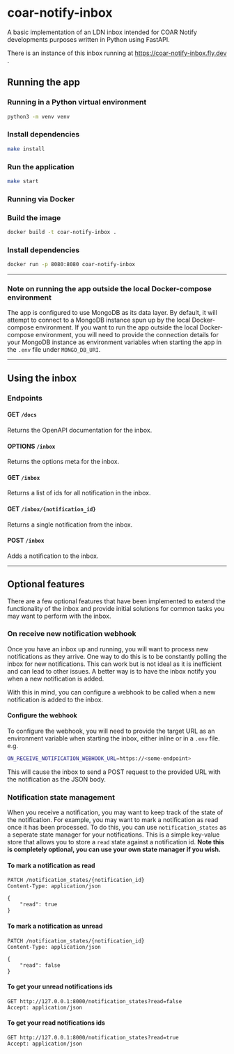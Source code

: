 # coar-notify-inbox

A basic implementation of an LDN inbox intended for COAR Notify developments purposes written in Python using FastAPI.

There is an instance of this inbox running at https://coar-notify-inbox.fly.dev .

## Running the app

### Running in a Python virtual environment
```bash
python3 -m venv venv
``` 

### Install dependencies
```bash
make install
```

### Run the application
```bash
make start
```

### Running via Docker

### Build the image
```bash
docker build -t coar-notify-inbox .
``` 

### Install dependencies
```bash
docker run -p 8080:8080 coar-notify-inbox
````

----
### Note on running the app outside the local Docker-compose environment
The app is configured to use MongoDB as its data layer. By default, it will attempt to connect to a MongoDB instance spun up
by the local Docker-compose environment. If you want to run the app outside the local Docker-compose environment, you will 
need to provide the connection details for your MongoDB instance as environment variables when starting the app in the `.env` file under `MONGO_DB_URI`.

----

## Using the inbox

### Endpoints

#### GET `/docs`
Returns the OpenAPI documentation for the inbox.

#### OPTIONS `/inbox`
Returns the options meta for the inbox.

#### GET `/inbox`
Returns a list of ids for all notification in the inbox.

#### GET `/inbox/{notification_id}`
Returns a single notification from the inbox.

#### POST `/inbox`
Adds a notification to the inbox.


----

## Optional features

There are a few optional features that have been implemented to extend the functionality of the inbox and provide initial 
solutions for common tasks you may want to perform with the inbox.

### On receive new notification webhook

Once you have an inbox up and running, you will want to process new notifications as they arrive. One way to do this is 
to be constantly polling the inbox for new notifications. This can work but is not ideal as it is inefficient and can 
lead to other issues. A better way is to have the inbox notify you when a new notification is added. 

With this in mind, you can configure a webhook to be called when a new notification is added to the inbox.

#### Configure the webhook

To configure the webhook, you will need to provide the target URL as an environment variable when starting the inbox, either 
inline or in a `.env` file.
e.g.
```bash
ON_RECEIVE_NOTIFICATION_WEBHOOK_URL=https://<some-endpoint>
```
This will cause the inbox to send a POST request to the provided URL with the notification as the JSON body.

### Notification state management

When you receive a notification, you may want to keep track of the state of the notification. For example, you may want 
to mark a notification as read once it has been processed. To do this, you can use `notification_states` as a seperate 
state manager for your notifications. This is a simple key-value store that allows you to store a `read` state against a 
notification id. **Note this is completely optional, you can use your own state manager if you wish.**


#### To mark a notification as read
````
PATCH /notification_states/{notification_id}
Content-Type: application/json

{
    "read": true
}
````

#### To mark a notification as unread
````
PATCH /notification_states/{notification_id}
Content-Type: application/json

{
    "read": false
}
````

#### To get your unread notifications ids
```
GET http://127.0.0.1:8000/notification_states?read=false
Accept: application/json
```

#### To get your read notifications ids
```
GET http://127.0.0.1:8000/notification_states?read=true
Accept: application/json
```